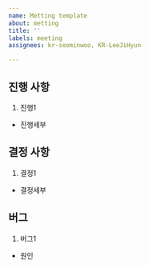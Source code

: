 ```yaml
---
name: Metting template
about: metting
title: ''
labels: meeting
assignees: kr-seominwoo, KR-LeeJiHyun

---
```


## 진행 사항
1. 진행1
- 진행세부
## 결정 사항
1. 결정1
- 결정세부
## 버그
1. 버그1
- 원인
